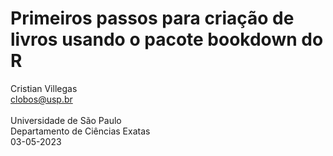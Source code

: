 # Primeiros passos para criação de livros usando o pacote bookdown do R
Cristian Villegas 
<br> clobos@usp.br <br>
<br> Universidade de São Paulo <br>
Departamento de Ciências Exatas
<br> 03-05-2023 <br>
